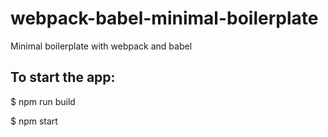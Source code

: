 # webpack-babel-minimal-boilerplate

Minimal boilerplate with webpack and babel

## To start the app:

$ npm run build

$ npm start
